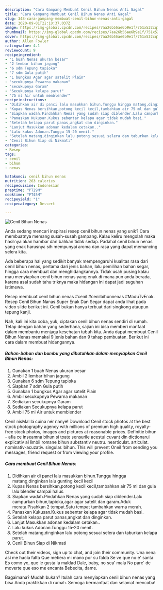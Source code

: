 ```yaml
---
description: "Cara Gampang Membuat Cenil Bihun Nenas Anti Gagal"
title: "Cara Gampang Membuat Cenil Bihun Nenas Anti Gagal"
slug: 348-cara-gampang-membuat-cenil-bihun-nenas-anti-gagal
date: 2020-09-01T22:10:37.037Z
image: https://img-global.cpcdn.com/recipes/7aa26b56ae6b9e1f/751x532cq70/cenil-bihun-nenas-foto-resep-utama.jpg
thumbnail: https://img-global.cpcdn.com/recipes/7aa26b56ae6b9e1f/751x532cq70/cenil-bihun-nenas-foto-resep-utama.jpg
cover: https://img-global.cpcdn.com/recipes/7aa26b56ae6b9e1f/751x532cq70/cenil-bihun-nenas-foto-resep-utama.jpg
author: Allen Fowler
ratingvalue: 4.1
reviewcount: 9
recipeingredient:
- "1 buah Nenas ukuran besar"
- "2 lembar bihun jagung"
- "6 sdm Tepung tapioka"
- "7 sdm Gula putih"
- "1 bungkus Agar agar satelit Plain"
- "secukupnya Pewarna makanan"
- "secukupnya Garam"
- "Secukupnya kelapa parut"
- "75 ml Air untuk memblender"
recipeinstructions:
- "Didihkan air di panci lalu masukkan bihun.Tunggu hingga matang,dinginkan lalu gunting kecil kecil"
- "Kupas Nenas bersihkan,potong kecil kecil,tambahkan air 75 ml dan gula lalu blender sampai halus."
- "Siapkan wadah.Pindahkan Nenas yang sudah siap diblender.Lalu campurkan bihun,tapioka,agar agar satelit dan garam.Aduk merata.Pisahkan 2 tempat.Satu tempat tambahkan warna merah."
- "Panaskan Kukusan.Kukus sebentar kelapa agar tidak mudah basi."
- "Setelah kelapa parut panas,angkat dan dinginkan."
- "Lanjut Masukkan adonan kedalam cetakan.."
- "Lalu kukus Adonan.Tunggu 15-20 menit."
- "Setelah matang,dinginkan lalu potong sesuai selera dan taburkan kelapa parut."
- "Cenil Bihun Siap di Nikmati"
categories:
- Resep
tags:
- cenil
- bihun
- nenas

katakunci: cenil bihun nenas 
nutrition: 263 calories
recipecuisine: Indonesian
preptime: "PT29M"
cooktime: "PT45M"
recipeyield: "1"
recipecategory: Dessert

---
```



![Cenil Bihun Nenas](https://img-global.cpcdn.com/recipes/7aa26b56ae6b9e1f/751x532cq70/cenil-bihun-nenas-foto-resep-utama.jpg)

Anda sedang mencari inspirasi resep cenil bihun nenas yang unik? Cara membuatnya memang susah-susah gampang. Kalau keliru mengolah maka hasilnya akan hambar dan bahkan tidak sedap. Padahal cenil bihun nenas yang enak harusnya sih mempunyai aroma dan rasa yang dapat memancing selera kita.

Ada beberapa hal yang sedikit banyak mempengaruhi kualitas rasa dari cenil bihun nenas, pertama dari jenis bahan, lalu pemilihan bahan segar, hingga cara membuat dan menghidangkannya. Tidak usah pusing kalau mau menyiapkan cenil bihun nenas yang enak di mana pun anda berada, karena asal sudah tahu triknya maka hidangan ini dapat jadi suguhan istimewa.

Resep membuat cenil bihun nenas #cenil #cenilbihunnenas #MaduTvEnak. Resep Cenil Bihun Nanas Super Enak Dan Segar dapat anda lihat pada video slide berikut ini. Cenil bukan hanya terbuat dari singkong ataupun tepung kanji.


Nah, kali ini kita coba, yuk, ciptakan cenil bihun nenas sendiri di rumah. Tetap dengan bahan yang sederhana, sajian ini bisa memberi manfaat dalam membantu menjaga kesehatan tubuh kita. Anda dapat membuat Cenil Bihun Nenas memakai 9 jenis bahan dan 9 tahap pembuatan. Berikut ini cara dalam membuat hidangannya.

<!--inarticleads1-->

##### Bahan-bahan dan bumbu yang dibutuhkan dalam menyiapkan Cenil Bihun Nenas:

1. Gunakan 1 buah Nenas ukuran besar
1. Ambil 2 lembar bihun jagung
1. Gunakan 6 sdm Tepung tapioka
1. Siapkan 7 sdm Gula putih
1. Gunakan 1 bungkus Agar agar satelit Plain
1. Ambil secukupnya Pewarna makanan
1. Sediakan secukupnya Garam
1. Sediakan Secukupnya kelapa parut
1. Ambil 75 ml Air untuk memblender


Cenil nísMal lá cuina nér nanyë! Download Cenil stock photos at the best stock photography agency with millions of premium high quality, royalty-free stock photos, images and pictures at reasonable prices. Definitie bihun - afla ce inseamna bihun si toate sensurile acestui cuvant din dictionarul explicativ al limbii romane bihun substantiv neutru. nearticulat. articulat. nominativ-acuzativ. singular. bihun. This will prevent Oneil from sending you messages, friend request or from viewing your profile. 

<!--inarticleads2-->

##### Cara membuat Cenil Bihun Nenas:

1. Didihkan air di panci lalu masukkan bihun.Tunggu hingga matang,dinginkan lalu gunting kecil kecil
1. Kupas Nenas bersihkan,potong kecil kecil,tambahkan air 75 ml dan gula lalu blender sampai halus.
1. Siapkan wadah.Pindahkan Nenas yang sudah siap diblender.Lalu campurkan bihun,tapioka,agar agar satelit dan garam.Aduk merata.Pisahkan 2 tempat.Satu tempat tambahkan warna merah.
1. Panaskan Kukusan.Kukus sebentar kelapa agar tidak mudah basi.
1. Setelah kelapa parut panas,angkat dan dinginkan.
1. Lanjut Masukkan adonan kedalam cetakan..
1. Lalu kukus Adonan.Tunggu 15-20 menit.
1. Setelah matang,dinginkan lalu potong sesuai selera dan taburkan kelapa parut.
1. Cenil Bihun Siap di Nikmati


Check out their videos, sign up to chat, and join their community. Una nena así me hacía falta Que metiera mi mano por su falda Se ve que no e&#39; santa Es como yo, que le gusta la maldad Dale, baby, no sea&#39; mala No pare&#39; de moverte que eso me encanta Bebecita, dame. 

Bagaimana? Mudah bukan? Itulah cara menyiapkan cenil bihun nenas yang bisa Anda praktikkan di rumah. Semoga bermanfaat dan selamat mencoba!
